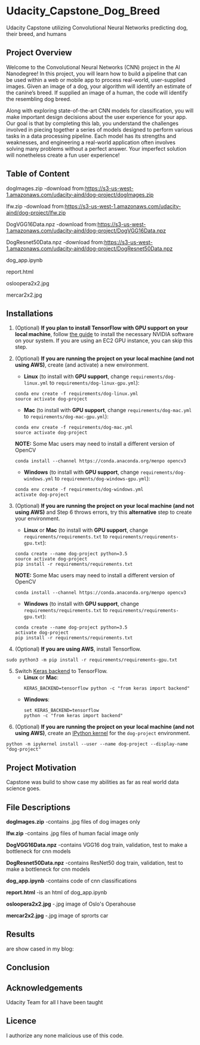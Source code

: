 # Udacity_Capstone_Dog_Breed
Udacity Capstone utilizing Convolutional Neural Networks predicting dog, their breed, and humans


## Project Overview

Welcome to the Convolutional Neural Networks (CNN) project in the AI Nanodegree! In this project, you will learn how to build a pipeline that can be used within a web or mobile app to process real-world, user-supplied images.  Given an image of a dog, your algorithm will identify an estimate of the canine’s breed.  If supplied an image of a human, the code will identify the resembling dog breed.  

Along with exploring state-of-the-art CNN models for classification, you will make important design decisions about the user experience for your app.  Our goal is that by completing this lab, you understand the challenges involved in piecing together a series of models designed to perform various tasks in a data processing pipeline.  Each model has its strengths and weaknesses, and engineering a real-world application often involves solving many problems without a perfect answer.  Your imperfect solution will nonetheless create a fun user experience!

## Table of Content

dogImages.zip -download from:https://s3-us-west-1.amazonaws.com/udacity-aind/dog-project/dogImages.zip

Ifw.zip -download from:https://s3-us-west-1.amazonaws.com/udacity-aind/dog-project/lfw.zip

DogVGG16Data.npz -download from:https://s3-us-west-1.amazonaws.com/udacity-aind/dog-project/DogVGG16Data.npz

DogResnet50Data.npz -download from:https://s3-us-west-1.amazonaws.com/udacity-aind/dog-project/DogResnet50Data.npz

dog_app.ipynb

report.html

osloopera2x2.jpg

mercar2x2.jpg

## Installations

1. (Optional) __If you plan to install TensorFlow with GPU support on your local machine__, follow [the guide](https://www.tensorflow.org/install/) to install the necessary NVIDIA software on your system.  If you are using an EC2 GPU instance, you can skip this step.

2. (Optional) **If you are running the project on your local machine (and not using AWS)**, create (and activate) a new environment.

	- __Linux__ (to install with __GPU support__, change `requirements/dog-linux.yml` to `requirements/dog-linux-gpu.yml`): 
	```
	conda env create -f requirements/dog-linux.yml
	source activate dog-project
	```  
	- __Mac__ (to install with __GPU support__, change `requirements/dog-mac.yml` to `requirements/dog-mac-gpu.yml`): 
	```
	conda env create -f requirements/dog-mac.yml
	source activate dog-project
	```  
	**NOTE:** Some Mac users may need to install a different version of OpenCV
	```
	conda install --channel https://conda.anaconda.org/menpo opencv3
	```
	- __Windows__ (to install with __GPU support__, change `requirements/dog-windows.yml` to `requirements/dog-windows-gpu.yml`):  
	```
	conda env create -f requirements/dog-windows.yml
	activate dog-project
	```
3. (Optional) **If you are running the project on your local machine (and not using AWS)** and Step 6 throws errors, try this __alternative__ step to create your environment.

	- __Linux__ or __Mac__ (to install with __GPU support__, change `requirements/requirements.txt` to `requirements/requirements-gpu.txt`): 
	```
	conda create --name dog-project python=3.5
	source activate dog-project
	pip install -r requirements/requirements.txt
	```
	**NOTE:** Some Mac users may need to install a different version of OpenCV
	```
	conda install --channel https://conda.anaconda.org/menpo opencv3
	```
	- __Windows__ (to install with __GPU support__, change `requirements/requirements.txt` to `requirements/requirements-gpu.txt`):  
	```
	conda create --name dog-project python=3.5
	activate dog-project
	pip install -r requirements/requirements.txt
	```
4. (Optional) **If you are using AWS**, install Tensorflow.
```
sudo python3 -m pip install -r requirements/requirements-gpu.txt
```
5. Switch [Keras backend](https://keras.io/backend/) to TensorFlow.
	- __Linux__ or __Mac__: 
		```
		KERAS_BACKEND=tensorflow python -c "from keras import backend"
		```
	- __Windows__: 
		```
		set KERAS_BACKEND=tensorflow
		python -c "from keras import backend"
		```
6. (Optional) **If you are running the project on your local machine (and not using AWS)**, create an [IPython kernel](http://ipython.readthedocs.io/en/stable/install/kernel_install.html) for the `dog-project` environment. 
```
python -m ipykernel install --user --name dog-project --display-name "dog-project"
```

## Project Motivation


Capstone was build to show case my abilities as far as real world data science goes.


## File Descriptions


**dogImages.zip** -contains .jpg files of dog images only

**Ifw.zip** -contains .jpg files of human facial image only

**DogVGG16Data.npz** -contains VGG16 dog train, validation, test to make a bottleneck for cnn models

**DogResnet50Data.npz** -contains ResNet50 dog train, validation, test to make a bottleneck for cnn models

**dog_app.ipynb** -contains code of cnn classifications

**report.html** -is an html of dog_app.ipynb

**osloopera2x2.jpg** -.jpg image of Oslo's Operahouse

**mercar2x2.jpg** -.jpg image of sprorts car


## Results

are show cased in my blog:


## Conclusion


## Acknowledgements

Udacity Team for all I have been taught 


## Licence
I authorize any none malicious use of this code.

